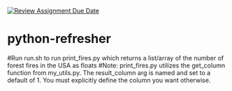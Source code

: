 [![Review Assignment Due Date](https://classroom.github.com/assets/deadline-readme-button-24ddc0f5d75046c5622901739e7c5dd533143b0c8e959d652212380cedb1ea36.svg)](https://classroom.github.com/a/oQi7O4AA)
# python-refresher


#Run run.sh to run  print_fires.py which returns a list/array of the number of forest fires in the USA as floats
#Note: print_fires.py utilizes the get_column function from my_utils.py. The result_column arg is named and set to a default of 1. You must explicitly define the column you want otherwise.

